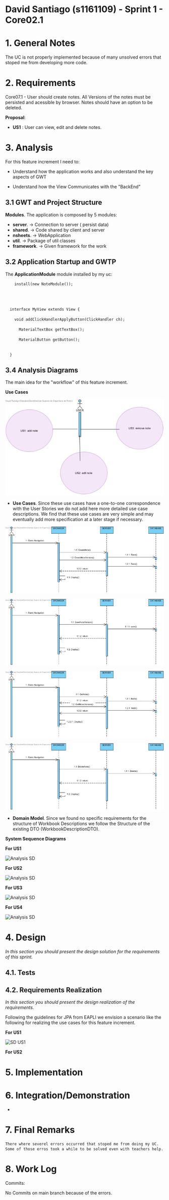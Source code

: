**David Santiago** (s1161109) - Sprint 1 - Core02.1
===============================

# 1. General Notes

The UC is not properly implemented because of many unsolved errors that stoped me from developing more code.

# 2. Requirements

Core07.1 - User should create notes.
	       All Versions of the notes must be persisted and acessible by browser.
		   Notes should have an option to be deleted.
		   
		   

**Proposal**:

  - **US1** : User can view, edit and delete notes.


# 3. Analysis

For this feature increment I need to:  

- Understand how the application works and also understand the key aspects of GWT

- Understand how the View Communicates with the "BackEnd"


## 3.1 GWT and Project Structure

**Modules**. The application is composed by 5 modules:  


- **server**. -> Connection to server ( persist data) 
- **shared**. -> Code shared by client and server 
- **nsheets**. -> WebApplication 
- **util**. -> Package of util classes
- **framework**. -> Given framework for the work

## 3.2 Application Startup and GWTP


The **ApplicationModule** module installed by my uc:

	    install(new NoteModule());
  



      interface MyView extends View {

        void addClickHandlerApplyButton(ClickHandler ch);

          MaterialTextBox getTextBox();
		  
		  MaterialButton getButton();


      }



## 3.4 Analysis Diagrams

The main idea for the "workflow" of this feature increment.

**Use Cases**

![Use Cases](usecases.jpg)

- **Use Cases**. Since these use cases have a one-to-one correspondence with the User Stories we do not add here more detailed use case descriptions. We find that these use cases are very simple and may eventually add more specification at a later stage if necessary.


![Domain Model](UseCreate.jpg)

![Domain Model](UseEdit.jpg)

![Domain Model](UseGet.jpg)

![Domain Model](delete.jpg)

- **Domain Model**. Since we found no specific requirements for the structure of Workbook Descriptions we follow the Structure of the existing DTO (WorkbookDescriptionDTO).

**System Sequence Diagrams**

**For US1**

![Analysis SD](analysis.jpg)

**For US2**

![Analysis SD](analysis2.jpg)

**For US3**

![Analysis SD](analysis2.jpg)

**For US4**

![Analysis SD](analysis2.jpg)

# 4. Design

*In this section you should present the design solution for the requirements of this sprint.*



## 4.1. Tests


## 4.2. Requirements Realization

*In this section you should present the design realization of the requirements.*

Following the guidelines for JPA from EAPLI we envision a scenario like the following for realizing the use cases for this feature increment.

**For US1**

![SD US1](design1.png)


**For US2**




# 5. Implementation


# 6. Integration/Demonstration

*

# 7. Final Remarks

	There where severel errors occurred that stoped me from doing my UC.
	Some of those erros took a while to be solved even with teachers help.

# 8. Work Log


Commits:

No Commits on main branch because of the errors.